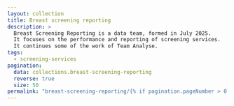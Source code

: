 ```yaml
---
layout: collection
title: Breast screening reporting
description: >
  Breast Screening Reporting is a data team, formed in July 2025.
  It focuses on the performance and reporting of screening services.
  It continues some of the work of Team Analyse.
tags:
  - screening-services
pagination:
  data: collections.breast-screening-reporting
  reverse: true
  size: 50
permalink: "breast-screening-reporting/{% if pagination.pageNumber > 0 %}page/{{ pagination.pageNumber + 1 }}{% endif %}/"
---
```

